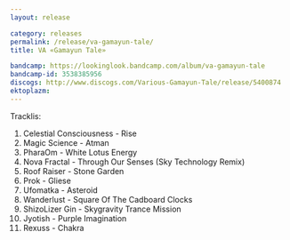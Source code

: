 ```yaml
---
layout: release

category: releases
permalink: /release/va-gamayun-tale/
title: VA «Gamayun Tale»

bandcamp: https://lookinglook.bandcamp.com/album/va-gamayun-tale
bandcamp-id: 3538385956
discogs: http://www.discogs.com/Various-Gamayun-Tale/release/5400874
ektoplazm: 
---
```


Tracklis:

01. Celestial Consciousness - Rise
02. Magic Science - Atman
03. PharaOm - White Lotus Energy
04. Nova Fractal - Through Our Senses (Sky Technology Remix)
05. Roof Raiser - Stone Garden
06. Prok - Gliese
07. Ufomatka - Asteroid
08. Wanderlust - Square Of The Cadboard Clocks
09. ShizoLizer Gin - Skygravity Trance Mission
10. Jyotish - Purple Imagination
11. Rexuss - Chakra




